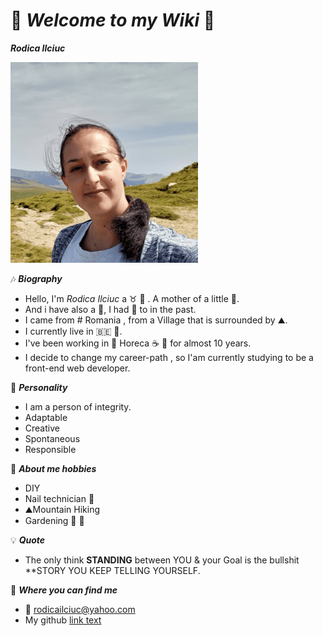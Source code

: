 # 🎇 **_Welcome to my Wiki_** 🎇

**_Rodica Ilciuc_**

![hyfcourse](../img/rodicailciuc.png)

🎶 **_Biography_**

- Hello, I'm _Rodica Ilciuc_ a ♉ 👩 . A mother of a little 👸.
- And i have also a 🐶, I had 🦜 to in the past.
- I came from # Romania , from a Village that is surrounded by ⛰️.
- I currently live in 🇧🇪 🍟.
- I've been working in 🍝 Horeca ☕ 🍺 for almost 10 years.
- I decide to change my career-path , so I'am currently studying to be a
  front-end web developer.

🌄 **_Personality_**

- I am a person of integrity.
- Adaptable
- Creative
- Spontaneous
- Responsible

🔆 **_About me hobbies_**

- DIY
- Nail technician 💅
- ⛰️Mountain Hiking
- Gardening 🌱 💐

💡 **_Quote_**

- The only think **STANDING** between YOU & your Goal is the bullshit \*\*STORY
  YOU KEEP TELLING YOURSELF.

📓 **_Where you can find me_**

- 📧 <rodicailciuc@yahoo.com>
- My github [link text](https://github.com/rodicailciuc)
